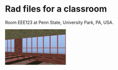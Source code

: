 # Rad files for a classroom  

Room EEE123 at Penn State, University Park, PA, USA.  

<img src="images/1.png " alt="drawing" style="width: 200px;"/>